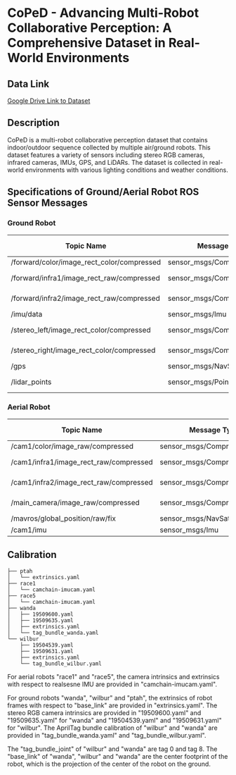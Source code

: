 # CoPeD - Advancing Multi-Robot Collaborative Perception: A Comprehensive Dataset in Real-World Environments

## Data Link
[Google Drive Link to Dataset](https://drive.google.com/drive/folders/1ldGY2qRKa0tmDDnYDLmaHRV1wBKn7NAM?usp=share_link) 

## Description
CoPeD is a multi-robot collaborative perception dataset that contains indoor/outdoor sequence collected by multiple air/ground robots. This dataset features a variety of sensors including stereo RGB cameras, infrared cameras, IMUs, GPS, and LiDARs. The dataset is collected in real-world environments with various lighting conditions and weather conditions. 

## Specifications of Ground/Aerial Robot ROS Sensor Messages

### Ground Robot

| Topic Name                                     | Message Type                       | Message Rate | Description          |
|------------------------------------------------|------------------------------------|--------------|----------------------|
| /forward/color/image_rect_color/compressed     | sensor_msgs/CompressedImage       | 30 Hz       | RGB image            |
| /forward/infra1/image_rect_raw/compressed      | sensor_msgs/CompressedImage       | 30 Hz       | Left IR image        |
| /forward/infra2/image_rect_raw/compressed      | sensor_msgs/CompressedImage       | 30 Hz       | Right IR image       |
| /imu/data                                      | sensor_msgs/Imu                   | 125 Hz      | IMU data             |
| /stereo_left/image_rect_color/compressed       | sensor_msgs/CompressedImage       | 30 Hz       | Left RGB image       |
| /stereo_right/image_rect_color/compressed      | sensor_msgs/CompressedImage       | 30 Hz       | Right RGB image      |
| /gps                                           | sensor_msgs/NavSatFix             | 1 Hz        | GPS data             |
| /lidar_points                                  | sensor_msgs/PointCloud2           | 10 Hz       | Point cloud data     |

### Aerial Robot

| Topic Name                                     | Message Type                       | Message Rate | Description          |
|------------------------------------------------|------------------------------------|--------------|----------------------|
| /cam1/color/image_raw/compressed               | sensor_msgs/CompressedImage       | 30 Hz       | RGB image            |
| /cam1/infra1/image_rect_raw/compressed         | sensor_msgs/CompressedImage       | 30 Hz       | Left IR image        |
| /cam1/infra2/image_rect_raw/compressed         | sensor_msgs/CompressedImage       | 30 Hz       | Right IR image       |
| /main_camera/image_raw/compressed              | sensor_msgs/CompressedImage       | 30 Hz       | Downward RGB image   |
| /mavros/global_position/raw/fix                | sensor_msgs/NavSatFix             | 8 Hz        | GPS data             |
| /cam1/imu                                      | sensor_msgs/Imu                   | 200 Hz      | IMU data             |

## Calibration
```
├── ptah
│   └── extrinsics.yaml
├── race1
│   └── camchain-imucam.yaml
├── race5
│   └── camchain-imucam.yaml
├── wanda
│   ├── 19509600.yaml
│   ├── 19509635.yaml
│   ├── extrinsics.yaml
│   └── tag_bundle_wanda.yaml
└── wilbur
    ├── 19504539.yaml
    ├── 19509631.yaml
    ├── extrinsics.yaml
    └── tag_bundle_wilbur.yaml
```
For aerial robots "race1" and "race5", the camera intrinsics and extrinsics with respect to realsesne IMU are provided in "camchain-imucam.yaml". 

For ground robots "wanda", "wilbur" and "ptah", the extrinsics of robot frames with respect to "base_link" are provided in "extrinsics.yaml". The stereo RGB camera intrinsics are provided in "19509600.yaml" and "19509635.yaml" for "wanda" and "19504539.yaml" and "19509631.yaml" for "wilbur". The AprilTag bundle calibration of "wilbur" and "wanda" are provided in "tag_bundle_wanda.yaml" and "tag_bundle_wilbur.yaml".

The "tag_bundle_joint" of "wilbur" and "wanda" are tag 0 and tag 8.
The "base_link" of "wanda", "wilbur" and "wanda" are the center footprint of the robot, which is the projection of the center of the robot on the ground.

